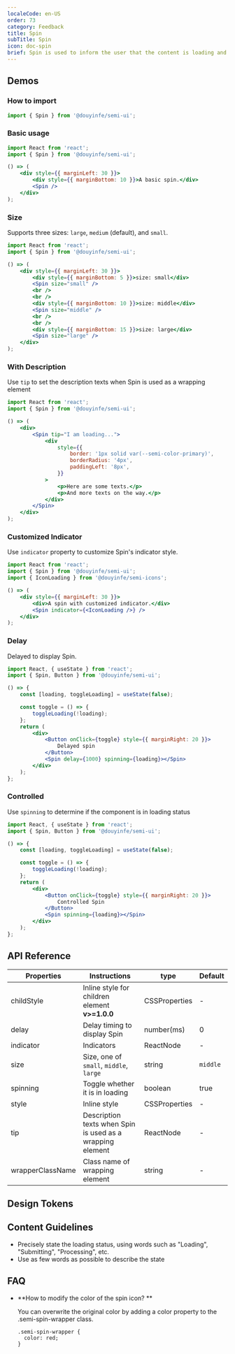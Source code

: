 ```yaml
---
localeCode: en-US
order: 73
category: Feedback
title: Spin
subTitle: Spin
icon: doc-spin
brief: Spin is used to inform the user that the content is loading and may take an uncertain period of time.
---
```


## Demos

### How to import

```jsx
import { Spin } from '@douyinfe/semi-ui';
```

### Basic usage

```jsx live=true
import React from 'react';
import { Spin } from '@douyinfe/semi-ui';

() => (
    <div style={{ marginLeft: 30 }}>
        <div style={{ marginBottom: 10 }}>A basic spin.</div>
        <Spin />
    </div>
);
```

### Size

Supports three sizes: `large`, `medium` (default), and `small`.

```jsx live=true
import React from 'react';
import { Spin } from '@douyinfe/semi-ui';

() => (
    <div style={{ marginLeft: 30 }}>
        <div style={{ marginBottom: 5 }}>size: small</div>
        <Spin size="small" />
        <br />
        <br />
        <div style={{ marginBottom: 10 }}>size: middle</div>
        <Spin size="middle" />
        <br />
        <br />
        <div style={{ marginBottom: 15 }}>size: large</div>
        <Spin size="large" />
    </div>
);
```

### With Description

Use `tip` to set the description texts when Spin is used as a wrapping element

```jsx live=true
import React from 'react';
import { Spin } from '@douyinfe/semi-ui';

() => (
    <div>
        <Spin tip="I am loading...">
            <div
                style={{
                    border: '1px solid var(--semi-color-primary)',
                    borderRadius: '4px',
                    paddingLeft: '8px',
                }}
            >
                <p>Here are some texts.</p>
                <p>And more texts on the way.</p>
            </div>
        </Spin>
    </div>
);
```

### Customized Indicator

Use `indicator` property to customize Spin's indicator style.

```jsx live=true
import React from 'react';
import { Spin } from '@douyinfe/semi-ui';
import { IconLoading } from '@douyinfe/semi-icons';

() => (
    <div style={{ marginLeft: 30 }}>
        <div>A spin with customized indicator.</div>
        <Spin indicator={<IconLoading />} />
    </div>
);
```

### Delay

Delayed to display Spin.

```jsx live=true hideInDSM
import React, { useState } from 'react';
import { Spin, Button } from '@douyinfe/semi-ui';

() => {
    const [loading, toggleLoading] = useState(false);

    const toggle = () => {
        toggleLoading(!loading);
    };
    return (
        <div>
            <Button onClick={toggle} style={{ marginRight: 20 }}>
                Delayed spin
            </Button>
            <Spin delay={1000} spinning={loading}></Spin>
        </div>
    );
};
```

### Controlled

Use `spinning` to determine if the component is in loading status

```jsx live=true hideInDSM
import React, { useState } from 'react';
import { Spin, Button } from '@douyinfe/semi-ui';

() => {
    const [loading, toggleLoading] = useState(false);

    const toggle = () => {
        toggleLoading(!loading);
    };
    return (
        <div>
            <Button onClick={toggle} style={{ marginRight: 20 }}>
                Controlled Spin
            </Button>
            <Spin spinning={loading}></Spin>
        </div>
    );
};
```

## API Reference

| Properties       | Instructions                                              | type       | Default  |
| ---------------- | --------------------------------------------------------- | ---------- | -------- |
| childStyle       | Inline style for children element **v>=1.0.0**            | CSSProperties     | -        |
| delay            | Delay timing to display Spin                              | number(ms) | 0        |
| indicator        | Indicators                                                | ReactNode  | -        |
| size             | Size, one of `small`, `middle`, `large`                   | string     | `middle` |
| spinning         | Toggle whether it is in loading                           | boolean    | true     |
| style            | Inline style                                              | CSSProperties     | -        |
| tip              | Description texts when Spin is used as a wrapping element | ReactNode     | -        |
| wrapperClassName | Class name of wrapping element                            | string     | -        |

## Design Tokens

<DesignToken/>

## Content Guidelines
- Precisely state the loading status, using words such as "Loading", "Submitting", "Processing", etc.
- Use as few words as possible to describe the state

## FAQ

-   **How to modify the color of the spin icon? **

    You can overwrite the original color by adding a color property to the .semi-spin-wrapper class.

    ```
    .semi-spin-wrapper {
      color: red;
    }
    ```
